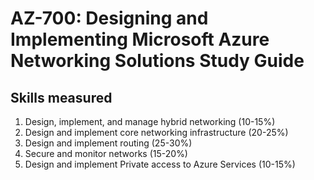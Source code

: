 # AZ-700: Designing and Implementing Microsoft Azure Networking Solutions Study Guide

## Skills measured
1. Design, implement, and manage hybrid networking (10-15%)
2. Design and implement core networking infrastructure (20-25%)
3. Design and implement routing (25-30%)
4. Secure and monitor networks (15-20%)
5. Design and implement Private access to Azure Services (10-15%)